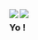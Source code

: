 <img align="left" src="https://github-readme-stats.vercel.app/api?username=4samsamAC&show_icons=true&theme=midnight-purple&count_private=true"/>
<img align="left" src="https://github-readme-stats.vercel.app/api/top-langs/?username=4samsamAC&layout=compact&theme=midnight-purple&count_private=true"/>
<!-- <img align="center" src="https://github-readme-stats.vercel.app/api/wakatime?username=4samsamAC&theme=midnight-purple"/> -->

### Yo !
